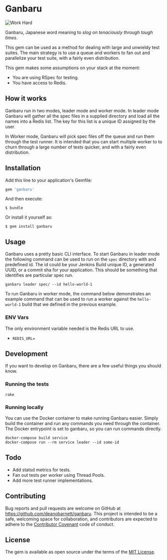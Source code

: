 # Ganbaru

![Work Hard](https://25.media.tumblr.com/tumblr_lrkyzeVtcc1qm6oc3o1_500.gif)

Ganbaru, Japanese word meaning to _slog on tenaciously through tough times_.

This gem can be used as a method for dealing with large and unwieldy test suites. The main strategy is to use a queue and workers to fan out and parallelize your test suite, with a fairly even distribution.

This gem makes some assumptions on your stack at the moment:

- You are using RSpec for testing.
- You have access to Redis.

## How it works

Ganbaru run in two modes, leader mode and worker mode. In leader mode Ganbaru will gather all the spec files in a supplied directory and load all the names into a Redis list. The key for this list is a unique ID assigned by the user.

In Worker mode, Ganbaru will pick spec files off the queue and run them through the test runner. It is intended that you can start multiple worker to to churn through a large number of tests quicker, and with a fairly even distribution.

## Installation

Add this line to your application's Gemfile:

```ruby
gem 'ganbaru'
```

And then execute:

    $ bundle

Or install it yourself as:

    $ gem install ganbaru

## Usage

Ganbaru uses a pretty basic CLI interface. To start Ganbaru in leader mode the following command can be used to run on the `spec` directory with and predefined id. The id could be your Jenkins Build unique ID, a generated UUID, or a commit sha for your application. This should be something that identifies are particular spec run.

`ganbaru leader spec/ --id hello-world-1`

To run Ganbaru in worker mode, the command below demonstrates an example command that can be used to run a worker against the `hello-world-1` build that we defined in the previous example.

### ENV Vars

The only environment variable needed is the Redis URL to use.

- `REDIS_URL=`

## Development

If you want to develop on Ganbaru, there are a few useful things you should know.

### Running the tests
`rake`

### Running locally
You can use the Docker container to make running Ganbaru easier. Simply build the container and run any commands you need through the container. The Docker entrypoint is set to ganbaru, so you can run commands directly.

```shell
docker-compose build service
docker-compose run --rm service leader --id some-id
```

## Todo

- Add statsd metrics for tests.
- Fan out tests per worker using Thread Pools.
- Add more test runner implementations.

## Contributing

Bug reports and pull requests are welcome on GitHub at https://github.com/deanobarnett/ganbaru. This project is intended to be a safe, welcoming space for collaboration, and contributors are expected to adhere to the [Contributor Covenant](http://contributor-covenant.org) code of conduct.


## License

The gem is available as open source under the terms of the [MIT License](http://opensource.org/licenses/MIT).
